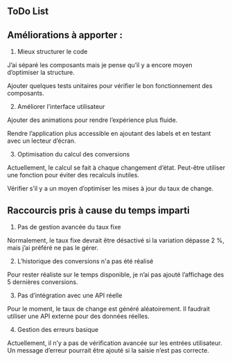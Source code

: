 ## ToDo List

## Améliorations à apporter :

1. Mieux structurer le code

J’ai séparé les composants mais je pense qu’il y a encore moyen d’optimiser la structure.

Ajouter quelques tests unitaires pour vérifier le bon fonctionnement des composants.

2. Améliorer l’interface utilisateur

Ajouter des animations pour rendre l’expérience plus fluide.

Rendre l’application plus accessible en ajoutant des labels et en testant avec un lecteur d’écran.

3. Optimisation du calcul des conversions

Actuellement, le calcul se fait à chaque changement d’état. Peut-être utiliser une fonction pour éviter des recalculs inutiles.

Vérifier s’il y a un moyen d’optimiser les mises à jour du taux de change.

## Raccourcis pris à cause du temps imparti

1. Pas de gestion avancée du taux fixe

Normalement, le taux fixe devrait être désactivé si la variation dépasse 2 %, mais j’ai préféré ne pas le gérer.

2. L’historique des conversions n'a pas été réalisé

Pour rester réaliste sur le temps disponible, je n’ai pas ajouté l’affichage des 5 dernières conversions.

3. Pas d’intégration avec une API réelle

Pour le moment, le taux de change est généré aléatoirement. Il faudrait utiliser une API externe pour des données réelles.

4. Gestion des erreurs basique

Actuellement, il n’y a pas de vérification avancée sur les entrées utilisateur. Un message d’erreur pourrait être ajouté si la saisie n’est pas correcte.